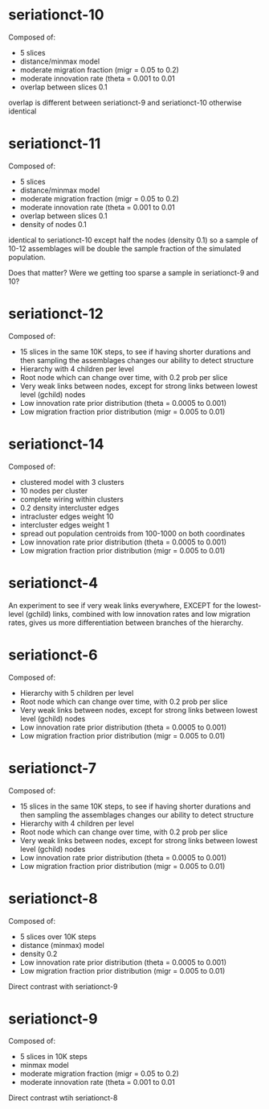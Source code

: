 # seriationct-10 #

Composed of:

* 5 slices
* distance/minmax model
* moderate migration fraction (migr = 0.05 to 0.2)
* moderate innovation rate (theta = 0.001 to 0.01
* overlap between slices 0.1 

overlap is different between seriationct-9 and seriationct-10 otherwise identical

# seriationct-11 #

Composed of:

* 5 slices
* distance/minmax model
* moderate migration fraction (migr = 0.05 to 0.2)
* moderate innovation rate (theta = 0.001 to 0.01
* overlap between slices 0.1 
* density of nodes 0.1

identical to seriationct-10 except half the nodes (density 0.1) so a sample of 10-12
assemblages will be double the sample fraction of the simulated population. 

Does that matter?  Were we getting too sparse a sample in seriationct-9 and 10?
# seriationct-12 #

Composed of:

* 15 slices in the same 10K steps, to see if having shorter durations and then sampling the assemblages changes our ability to detect structure
* Hierarchy with 4 children per level
* Root node which can change over time, with 0.2 prob per slice
* Very weak links between nodes, except for strong links between lowest level (gchild) nodes
* Low innovation rate prior distribution (theta = 0.0005 to 0.001)
* Low migration fraction prior distribution (migr = 0.005 to 0.01)


# seriationct-14 #

Composed of:

* clustered model with 3 clusters
* 10 nodes per cluster
* complete wiring within clusters
* 0.2 density intercluster edges
* intracluster edges weight 10
* intercluster edges weight 1
* spread out population centroids from 100-1000 on both coordinates
* Low innovation rate prior distribution (theta = 0.0005 to 0.001)
* Low migration fraction prior distribution (migr = 0.005 to 0.01)


# seriationct-4 #

An experiment to see if very weak links everywhere, EXCEPT for the 
lowest-level (gchild) links, combined with low innovation rates
and low migration rates, gives us more differentiation between branches 
of the hierarchy. 


# seriationct-6 #

Composed of:

* Hierarchy with 5 children per level
* Root node which can change over time, with 0.2 prob per slice
* Very weak links between nodes, except for strong links between lowest level (gchild) nodes
* Low innovation rate prior distribution (theta = 0.0005 to 0.001)
* Low migration fraction prior distribution (migr = 0.005 to 0.01)


# seriationct-7 #

Composed of:

* 15 slices in the same 10K steps, to see if having shorter durations and then sampling the assemblages changes our ability to detect structure
* Hierarchy with 4 children per level
* Root node which can change over time, with 0.2 prob per slice
* Very weak links between nodes, except for strong links between lowest level (gchild) nodes
* Low innovation rate prior distribution (theta = 0.0005 to 0.001)
* Low migration fraction prior distribution (migr = 0.005 to 0.01)


# seriationct-8 #

Composed of:

* 5 slices over 10K steps
* distance (minmax) model
* density 0.2
* Low innovation rate prior distribution (theta = 0.0005 to 0.001)
* Low migration fraction prior distribution (migr = 0.005 to 0.01)

Direct contrast with seriationct-9
# seriationct-9 #

Composed of:

* 5 slices in 10K steps
* minmax model
* moderate migration fraction (migr = 0.05 to 0.2)
* moderate innovation rate (theta = 0.001 to 0.01

Direct contrast wtih seriationct-8

